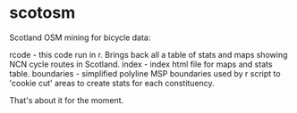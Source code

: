 scotosm
=======

Scotland OSM mining for bicycle data:

rcode - this code run in r. Brings back all a table of stats and maps showing NCN cycle routes in Scotland.
index - index html file for maps and stats table.
boundaries - simplified polyline MSP boundaries used by r script to 'cookie cut' areas to create stats for each constituency.


That's about it for the moment.

